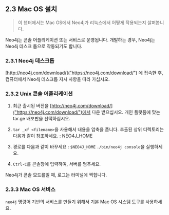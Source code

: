 
## 2.3 Mac OS 설치

> 이 챕터에서는 Mac OS에서 Neo4j가 리눅스에서 어떻게 작용되는지 살펴봅니다. 


Neo4j는 콘솔 어플리케이션 또는 서비스로 운영됩니다. 
개발하는 경우, Neo4j는 Neo4j 데스크 톱으로 작동되기도 합니다.

### 2.3.1 Neo4j 데스크톱

   [http://neo4j.com/download/]("https://neo4j.com/download/") 에 접속한 후, 컴퓨터에서 Neo4j 데스크톱 지시 사항을 따라 가십시오.

### 2.3.2 Unix 콘솔 어플리케이션

  1. 최근 출시된 버전을  [http://neo4j.com/download/]("https://neo4j.com/download/")에서 다운 받으십시오.
       개인 플랫폼에 맞는 tar.ge 배포판을 선택하십시오.

  2. ```tar _xf <filename>```을 사용해서 내용을 압축을 풉니다.
     추출된 상위 디렉토리는 다음과 같이 참조하세요. : NEO4J_HOME 


  3. 경로를 다음과 같이 바꾸세요 : ```$NEO4J_HOME```
      ```./bin/neo4j console```을 실행하세요.

  4. ```Ctrl-C```를 콘솔창에 입력하여, 서버를 멈추세요.

 Neo4j가 콘솔 모드를일 때, 로그는 터미널에 찍힙니다. 

### 2.3.3 Mac OS 서비스

```neo4j``` 명령어 기반의 서비스를 만들기 위해서 기본 Mac OS 시스템 도구를 사용하세요.

